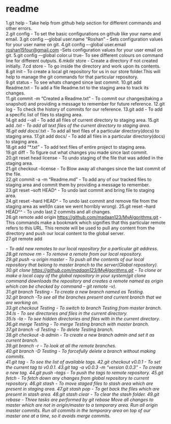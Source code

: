 # readme
1.git help - Take help from github help section for different commands and other errors.  
2.git config  - To set the basic configurations on github like your name and email. 
3.git config –-global user.name “Roshan” - Sets configuration values for your user name on git. 
4.git config –-global user.email roshan15four@gmail.com -Sets configuration values for your user email on git.
5.git config –-global color.ui true- To see different colours on command line for different outputs.
6.mkdir store - Create a directory if not created initially. 
7.cd store - To go inside the directory and work upon its contents.  
8.git init - To create a local git repository for us in our store folder.This will help to manage the git commands for that particular repository.  
9.git status - To see whats changed since last commit.
10.git add Readme.txt - To add a file Readme.txt to the staging area to track its changes.  
11.git commit -m “Created a Readme.txt” - To commit our changes(taking a snapshot) and providing a message to remember for future reference. 
12.git log - To check the history of commits for our reference. 
13.git add - To add a specific list of files to staging area.  
14.git add --all - To add all files of current directory to staging area. 
15.git add *.txt - To add all text files of the current directory to staging area.  
16.git add docs/*.txt - To add all text files of a particular directory(docs) to staging area. 
17.git add docs/ - To add all files in a particular directory(docs) to staging area.  
18.git add “*.txt” - To add text files of entire project to staging area.  
19.git diff - To figure out what changes you made since last commit.  
20.git reset head license - To undo staging of the file that was added in the staging area.  
21.git checkout –license - To Blow away all changes since the last commit of the file.  
22.git commit -a -m “Readme.md” - To add any of our tracked files to staging area and commit them by providing a message to remember.  
23.git reset –soft HEAD^ - To undo last commit and bring file to staging area.  
24.git reset –hard HEAD^ - To undo last commit and remove file from the staging area as well(In case we went horribly wrong). 
25.git reset –hard HEAD^^ - To undo last 2 commits and all changes.  
26.git remote add origin https://github.com/madaan123/MyAlgorithms.git - This commands make a bookmark which signifies that this particular remote refers to this URL. This remote will be used to pull any content from the directory and push our local content to the global server.  
27.git remote add <address> - To add new remotes to our local repository for a particular git address.  
28.git remove rm - To remove a remote from our local repository.  
29.git push -u origin master - To push all the contents of our local repository that belong to master branch to the server(Global repository). 
30.git clone https://github.com/madaan123/MyAlgorithms.git - To clone or make a local copy of the global repository in your system(git clone command downloads the repository and creates a remote named as origin which can be checked by command – git remote -v).  
31.git branch Testing - To create a new branch named as Testing.  
32.git branch -To see all the branches present and current branch that we are working on.   
33.git checkout Testing - To switch to branch Testing from master branch. 
34.ls - To see directories and files in the current directory.  
35.ls -la - To see hidden directories and files with in the current directory. 
36.git merge Testing - To merge Testing branch with master branch.  
37.git branch -d Testing - To delete Testing branch.  
38.git checkout -b admin - To create a new branch admin and set it as current branch.  
39.git branch -r - To look at all the remote branches.  
40.git branch -D Testing - To forcefully delete a branch without making commits.  
41.git tag - To see the list of available tags. 
42.git checkout v0.0.1 - To set the current tag to v0.0.1. 
43.git tag -a v0.0.3 -m “version 0.0.3” - To create a new tag. 
44.git push –tags - To push the tags to remote repository. 
45.git fetch - To fetch down any changes from global repository to current repository.
46.git stash - To move staged files to stash area which are present in staging area.
47.git stash pop - To get back the files which are present in stash area.
48.git stash clear - To clear the stash folder.
49.git rebase - Three tasks are performed by git rebase                                       Move all changes to master which are not in origin/master to a temporary area.                    Run all origin master commits.                                                                 Run all commits in the temporary area on top of our master one at a time, so it avoids merge commits.
